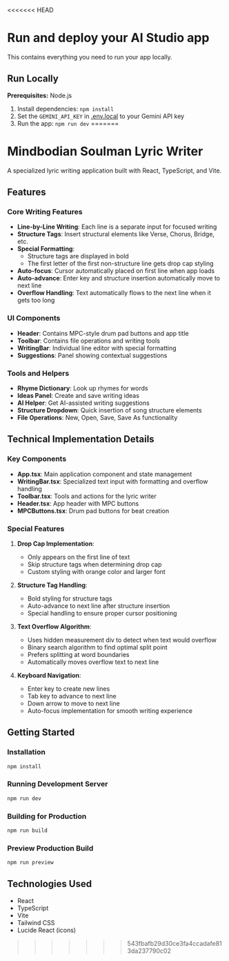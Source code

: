 <<<<<<< HEAD
# Run and deploy your AI Studio app

This contains everything you need to run your app locally.

## Run Locally

**Prerequisites:**  Node.js


1. Install dependencies:
   `npm install`
2. Set the `GEMINI_API_KEY` in [.env.local](.env.local) to your Gemini API key
3. Run the app:
   `npm run dev`
=======
# Mindbodian Soulman Lyric Writer

A specialized lyric writing application built with React, TypeScript, and Vite.

## Features

### Core Writing Features
- **Line-by-Line Writing**: Each line is a separate input for focused writing
- **Structure Tags**: Insert structural elements like Verse, Chorus, Bridge, etc. 
- **Special Formatting**:
  - Structure tags are displayed in bold
  - The first letter of the first non-structure line gets drop cap styling
- **Auto-focus**: Cursor automatically placed on first line when app loads
- **Auto-advance**: Enter key and structure insertion automatically move to next line
- **Overflow Handling**: Text automatically flows to the next line when it gets too long

### UI Components
- **Header**: Contains MPC-style drum pad buttons and app title
- **Toolbar**: Contains file operations and writing tools
- **WritingBar**: Individual line editor with special formatting
- **Suggestions**: Panel showing contextual suggestions

### Tools and Helpers
- **Rhyme Dictionary**: Look up rhymes for words
- **Ideas Panel**: Create and save writing ideas
- **AI Helper**: Get AI-assisted writing suggestions
- **Structure Dropdown**: Quick insertion of song structure elements
- **File Operations**: New, Open, Save, Save As functionality

## Technical Implementation Details

### Key Components
- **App.tsx**: Main application component and state management
- **WritingBar.tsx**: Specialized text input with formatting and overflow handling
- **Toolbar.tsx**: Tools and actions for the lyric writer
- **Header.tsx**: App header with MPC buttons
- **MPCButtons.tsx**: Drum pad buttons for beat creation

### Special Features
1. **Drop Cap Implementation**:
   - Only appears on the first line of text
   - Skip structure tags when determining drop cap
   - Custom styling with orange color and larger font

2. **Structure Tag Handling**:
   - Bold styling for structure tags
   - Auto-advance to next line after structure insertion
   - Special handling to ensure proper cursor positioning

3. **Text Overflow Algorithm**:
   - Uses hidden measurement div to detect when text would overflow
   - Binary search algorithm to find optimal split point
   - Prefers splitting at word boundaries
   - Automatically moves overflow text to next line

4. **Keyboard Navigation**:
   - Enter key to create new lines
   - Tab key to advance to next line
   - Down arrow to move to next line
   - Auto-focus implementation for smooth writing experience

## Getting Started

### Installation
```bash
npm install
```

### Running Development Server
```bash
npm run dev
```

### Building for Production
```bash
npm run build
```

### Preview Production Build
```bash
npm run preview
```

## Technologies Used
- React
- TypeScript
- Vite
- Tailwind CSS
- Lucide React (icons) 
>>>>>>> 543fbafb29d30ce3fa4ccadafe813da237790c02
